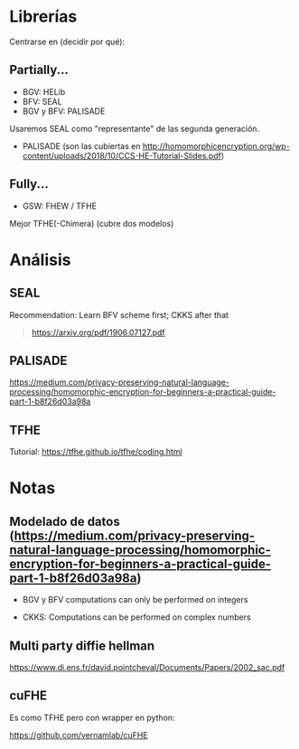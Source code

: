 # Librerías

Centrarse en (decidir por qué):

## Partially...

- BGV: HELib
- BFV: SEAL
- BGV y BFV: PALISADE

Usaremos SEAL como "representante" de las segunda generación. 

- PALISADE (son las cubiertas en http://homomorphicencryption.org/wp-content/uploads/2018/10/CCS-HE-Tutorial-Slides.pdf)

## Fully...

- GSW: FHEW / TFHE 

Mejor TFHE(-Chimera) (cubre dos modelos)

# Análisis

## SEAL

Recommendation: Learn BFV scheme first; CKKS after that
> https://arxiv.org/pdf/1906.07127.pdf

## PALISADE

https://medium.com/privacy-preserving-natural-language-processing/homomorphic-encryption-for-beginners-a-practical-guide-part-1-b8f26d03a98a

## TFHE

Tutorial: https://tfhe.github.io/tfhe/coding.html

# Notas

## Modelado de datos (https://medium.com/privacy-preserving-natural-language-processing/homomorphic-encryption-for-beginners-a-practical-guide-part-1-b8f26d03a98a)

- BGV y BFV computations can only be performed on integers

- CKKS: Computations can be performed on complex numbers

## Multi party diffie hellman

https://www.di.ens.fr/david.pointcheval/Documents/Papers/2002_sac.pdf

## cuFHE

Es como TFHE pero con wrapper en python: 

https://github.com/vernamlab/cuFHE
